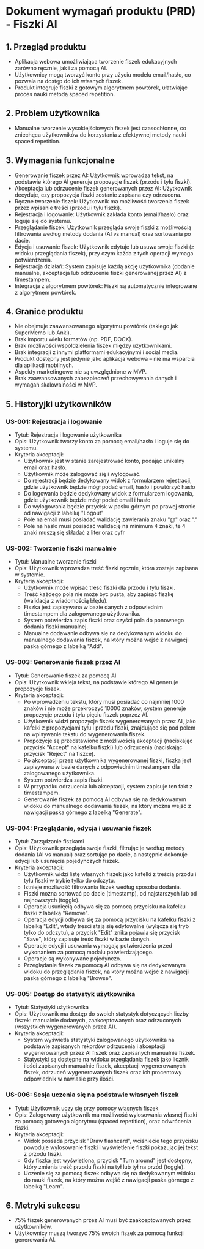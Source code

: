 # Dokument wymagań produktu (PRD) - Fiszki AI

## 1. Przegląd produktu
- Aplikacja webowa umożliwiająca tworzenie fiszek edukacyjnych zarówno ręcznie, jak i za pomocą AI.
- Użytkownicy mogą tworzyć konto przy użyciu modelu email/hasło, co pozwala na dostęp do ich własnych fiszek.
- Produkt integruje fiszki z gotowym algorytmem powtórek, ułatwiając proces nauki metodą spaced repetition.

## 2. Problem użytkownika
- Manualne tworzenie wysokiejściowych fiszek jest czasochłonne, co zniechęca użytkowników do korzystania z efektywnej metody nauki spaced repetition.

## 3. Wymagania funkcjonalne
- Generowanie fiszek przez AI: Użytkownik wprowadza tekst, na podstawie którego AI generuje propozycje fiszek (przodu i tyłu fiszki).
- Akceptacja lub odrzucenie fiszek generowanych przez AI: Użytkownik decyduje, czy propozycja fiszki zostanie zapisana czy odrzucona.
- Ręczne tworzenie fiszek: Użytkownik ma możliwość tworzenia fiszek przez wpisanie treści (przodu i tyłu fiszki).
- Rejestracja i logowanie: Użytkownik zakłada konto (email/hasło) oraz loguje się do systemu.
- Przeglądanie fiszek: Użytkownik przegląda swoje fiszki z możliwością filtrowania według metody dodania (AI vs manual) oraz sortowania po dacie.
- Edycja i usuwanie fiszek: Użytkownik edytuje lub usuwa swoje fiszki (z widoku przeglądania fiszek), przy czym każda z tych operacji wymaga potwierdzenia.
- Rejestracja działań: System zapisuje każdą akcję użytkownika (dodanie manualne, akceptacja lub odrzucenie fiszki generowanej przez AI) z timestampem.
- Integracja z algorytmem powtórek: Fiszki są automatycznie integrowane z algorytmem powtórek.

## 4. Granice produktu
- Nie obejmuje zaawansowanego algorytmu powtórek (takiego jak SuperMemo lub Anki).
- Brak importu wielu formatów (np. PDF, DOCX).
- Brak możliwości współdzielenia fiszek między użytkownikami.
- Brak integracji z innymi platformami edukacyjnymi i social media.
- Produkt dostępny jest jedynie jako aplikacja webowa – nie ma wsparcia dla aplikacji mobilnych.
- Aspekty marketingowe nie są uwzględnione w MVP.
- Brak zaawansowanych zabezpieczeń przechowywania danych i wymagań skalowalności w MVP.

## 5. Historyjki użytkowników

### US-001: Rejestracja i logowanie
- Tytuł: Rejestracja i logowanie użytkownika
- Opis: Użytkownik tworzy konto za pomocą email/hasło i loguje się do systemu.
- Kryteria akceptacji:
   - Użytkownik jest w stanie zarejestrować konto, podając unikalny email oraz hasło.
   - Użytkownik może zalogować się i wylogować.
   - Do rejestracji będzie dedykowany widok z formularzem rejestracji, gdzie użytkownik będzie mógł podać email, hasło i powtórzyć hasło
   - Do logowania będzie dedykowany widok z formularzem logowania, gdzie użytkownik będzie mógł podać email i hasło
   - Do wylogowania będzie przycisk w pasku górnym po prawej stronie od nawigacji z labelką "Logout"
   - Pole na email musi posiadać walidację zawierania znaku "@" oraz "." 
   - Pole na hasło musi posiadać walidację na minimum 4 znaki, te 4 znaki muszą się składać z liter oraz cyfr

### US-002: Tworzenie fiszki manualnie
- Tytuł: Manualne tworzenie fiszki
- Opis: Użytkownik wprowadza treść fiszki ręcznie, która zostaje zapisana w systemie.
- Kryteria akceptacji:
   - Użytkownik może wpisać treść fiszki dla przodu i tyłu fiszki.
   - Treść każdego pola nie może być pusta, aby zapisać fiszkę (walidacja z wiadomością błędu).
   - Fiszka jest zapisywana w bazie danych z odpowiednim timestampem dla zalogowanego użytkownika.
   - System potwierdza zapis fiszki oraz czyści pola do ponownego dodania fiszki manualnej.
   - Manualne dodawanie odbywa się na dedykowanym widoku do manualnego dodawania fiszek, na który można wejść z nawigacji paska górnego z labelką "Add".

### US-003: Generowanie fiszek przez AI
- Tytuł: Generowanie fiszek za pomocą AI
- Opis: Użytkownik wkleja tekst, na podstawie którego AI generuje propozycje fiszek.
- Kryteria akceptacji:
   - Po wprowadzeniu tekstu, który musi posiadać co najmniej 1000 znaków i nie może przekroczyć 10000 znaków, system generuje propozycje przodu i tyłu pięciu fiszek poprzez AI.
   - Użytkownik widzi propozycje fiszek wygenerowanych przez AI, jako kafelki z propozycjami tyłu i przodu fiszki, znajdujące się pod polem na wpisywanie tekstu do wygenerowania fiszek.
   - Propozycje są przedstawione z możliwością akceptacji (naciskając przycisk "Accept" na kafelku fiszki) lub odrzucenia (naciskając przycisk "Reject" na fiszce).
   - Po akceptacji przez użytkownika wygenerowanej fiszki, fiszka jest zapisywana w bazie danych z odpowiednim timestampem dla zalogowanego użytkownika.
   - System potwierdza zapis fiszki.
   - W przypadku odrzucenia lub akceptacji, system zapisuje ten fakt z timestampem.
   - Generowanie fiszek za pomocą AI odbywa się na dedykowanym widoku do manualnego dodawania fiszek, na który można wejść z nawigacji paska górnego z labelką "Generate".

### US-004: Przeglądanie, edycja i usuwanie fiszek
- Tytuł: Zarządzanie fiszkami
- Opis: Użytkownik przegląda swoje fiszki, filtrując je według metody dodania (AI vs manual) oraz sortując po dacie, a następnie dokonuje edycji lub usunięcia pojedynczych fiszek.
- Kryteria akceptacji:
   - Użytkownik widzi listę własnych fiszek jako kafelki z treścią przodu i tyłu fiszki w trybie tylko do odczytu.
   - Istnieje możliwość filtrowania fiszek według sposobu dodania.
   - Fiszki można sortować po dacie (timestamp), od najstarszych lub od najnowszych (toggle).
   - Operacja usunięcią odbywa się za pomocą przycisku na kafelku fiszki z labelką "Remove".
   - Operacja edycji odbywa się za pomocą przycisku na kafelku fiszki z labelką "Edit", wtedy treści stają się edytowalne (wyłącza się tryb tylko do odczytu), a przycisk "Edit" znika pojawia się przycisk "Save", który zapisuje treść fiszki w bazie danych.
   - Operacje edycji i usuwania wymagają potwierdzenia przed wykonaniem za pomocą modalu potwierdzającego.
   - Operacje są wykonywane pojedynczo.
   - Przeglądanie fiszek za pomocą AI odbywa się na dedykowanym widoku do przeglądania fiszek, na który można wejść z nawigacji paska górnego z labelką "Browse".

### US-005: Dostęp do statystyk użytkownika
- Tytuł: Statystyki użytkownika
- Opis: Użytkownik ma dostęp do swoich statystyk dotyczących liczby fiszek: manualnie dodanych, zaakceptowanych oraz odrzuconych (wszystkich wygenerowanych przez AI).
- Kryteria akceptacji:
   - System wyświetla statystyki zalogowanego użytkownika na podstawie zapisanych rekordów odrzucenia i akceptacji wygenerowanych przez AI fiszek oraz zapisanych manualnie fiszek.
   - Statystyki są dostępne na widoku przeglądania fiszek jako licznik ilości zapisanych manualnie fiszek, akceptacji wygenerowanych fiszek, odrzuceń wygenerowanych fiszek oraz ich procentowy odpowiednik w nawiasie przy ilości.

### US-006: Sesja uczenia się na podstawie własnych fiszek
- Tytuł: Użytkownik uczy się przy pomocy własnych fiszek
- Opis: Zalogowany użytkownik ma możliwość wylosowania własnej fiszki za pomocą gotowego algorytmu (spaced repetition), oraz odwrócenia fiszki.
- Kryteria akceptacji:
   - Widok possada przycisk "Draw flashcard", wciśniecie tego przycisku powoduje wylosowanie fiszki i wyświetlenie fiszki pokazując jej tekst z przodu fiszki.
   - Gdy fiszka jest wyświetlona, przycisk "Turn around" jest dostępny, który zmienia treść przodu fiszki na tył lub tył na przód (toggle).
   - Uczenie się za pomocą fiszek odbywa się na dedykowanym widoku do nauki fiszek, na który można wejść z nawigacji paska górnego z labelką "Learn".


## 6. Metryki sukcesu
- 75% fiszek generowanych przez AI musi być zaakceptowanych przez użytkowników.
- Użytkownicy muszą tworzyć 75% swoich fiszek za pomocą funkcji generowania AI. 
